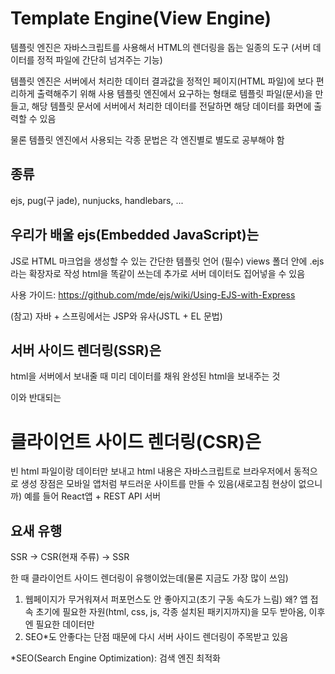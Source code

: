 # Template Engine(View Engine)
템플릿 엔진은 자바스크립트를 사용해서 HTML의 렌더링을 돕는 일종의 도구
(서버 데이터를 정적 파일에 간단히 넘겨주는 기능)

템플릿 엔진은 서버에서 처리한 데이터 결과값을 정적인 페이지(HTML 파일)에 보다 편리하게 출력해주기 위해 사용
템플릿 엔진에서 요구하는 형태로 템플릿 파일(문서)을 만들고, 
해당 템플릿 문서에 서버에서 처리한 데이터를 전달하면 해당 데이터를 화면에 출력할 수 있음

물론 템플릿 엔진에서 사용되는 각종 문법은 각 엔진별로 별도로 공부해야 함

## 종류
ejs, pug(구 jade), nunjucks, handlebars, ...

## 우리가 배울 ejs(Embedded JavaScript)는
JS로 HTML 마크업을 생성할 수 있는 간단한 템플릿 언어
(필수) views 폴더 안에 .ejs라는 확장자로 작성
html을 똑같이 쓰는데 추가로 서버 데이터도 집어넣을 수 있음

사용 가이드: https://github.com/mde/ejs/wiki/Using-EJS-with-Express

(참고) 자바 + 스프링에서는 JSP와 유사(JSTL + EL 문법)

## 서버 사이드 렌더링(SSR)은
html을 서버에서 보내줄 때 미리 데이터를 채워 완성된 html을 보내주는 것

이와 반대되는
# 클라이언트 사이드 렌더링(CSR)은 
빈 html 파일이랑 데이터만 보내고 html 내용은 자바스크립트로 브라우저에서 동적으로 생성
장점은 모바일 앱처럼 부드러운 사이트를 만들 수 있음(새로고침 현상이 없으니까)
예를 들어 React앱 + REST API 서버

## 요새 유행
SSR -> CSR(현재 주류) -> SSR

한 때 클라이언트 사이드 렌더링이 유행이었는데(물론 지금도 가장 많이 쓰임)
1) 웹페이지가 무거워져서 퍼포먼스도 안 좋아지고(초기 구동 속도가 느림) 
왜? 앱 접속 초기에 필요한 자원(html, css, js, 각종 설치된 패키지까지)을 모두 받아옴, 이후엔 필요한 데이터만
2) SEO*도 안좋다는 단점 때문에
다시 서버 사이드 렌더링이 주목받고 있음

*SEO(Search Engine Optimization): 검색 엔진 최적화